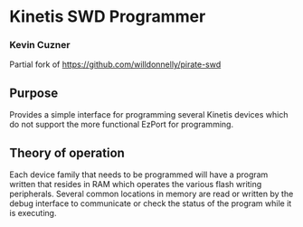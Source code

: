 # Kinetis SWD Programmer
### Kevin Cuzner

Partial fork of https://github.com/willdonnelly/pirate-swd

## Purpose

Provides a simple interface for programming several Kinetis devices which do not
support the more functional EzPort for programming.

## Theory of operation

Each device family that needs to be programmed will have a program written that
resides in RAM which operates the various flash writing peripherals. Several
common locations in memory are read or written by the debug interface to
communicate or check the status of the program while it is executing.
